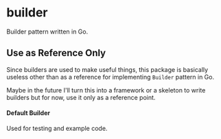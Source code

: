 # builder

Builder pattern written in Go.


## Use as Reference Only

Since builders are used to make useful things, this package is basically useless other than as a reference for implementing ```Builder``` pattern in Go.

Maybe in the future I'll turn this into a framework or a skeleton to write builders but for now, use it only as a reference point.

#### Default Builder

Used for testing and example code.